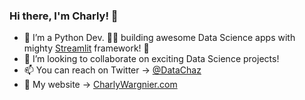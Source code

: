### Hi there, I'm Charly! 👋

- 🔭 I’m a Python Dev. 🐍🔥 building awesome Data Science apps with mighty [Streamlit](https://streamlit.io/) framework! 🙌
- 👯 I’m looking to collaborate on exciting Data Science projects!
- 📫 You can reach on Twitter -> [@DataChaz](https://twitter.com/DataChaz) 
- 💬 My website -> [CharlyWargnier.com](https://www.charlywargnier.com/)
